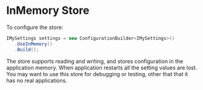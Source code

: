# InMemory Store

To configure the store:

```csharp
IMySettings settings = new ConfigurationBuilder<IMySettings>()
   .UseInMemory()
   .Build();
```

The store supports reading and writing, and stores configuration in the application memory. When application restarts all the setting values are lost. You may want to use this store for debugging or testing, other that that it has no real applications.